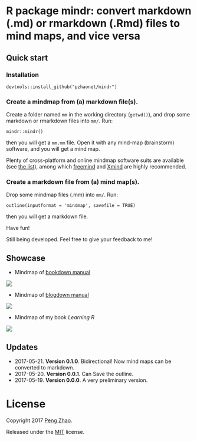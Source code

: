 # R package mindr: convert markdown (.md) or rmarkdown (.Rmd) files to mind maps, and vice versa

## Quick start

### Installation

```
devtools::install_github("pzhaonet/mindr")
```

### Create a mindmap from (a) markdown file(s).

Create a folder named `mm` in the working directory (`getwd()`), and drop some markdown or rmarkdown files into `mm/`. Run: 

```
mindr::mindr()
```

then you will get a `mm.mm` file. Open it with any mind-map (brainstorm) software, and you will get a mind map.

Plenty of cross-platform and online mindmap software suits are available (see [the list](https://en.wikipedia.org/wiki/List_of_concept-_and_mind-mapping_software)), among which [freemind](http://freemind.sourceforge.net/wiki/index.php/Download) and [Xmind](http://www.xmind.net/download/win/) are highly recommended.

### Create a markdown file from (a) mind map(s).

Drop some mindmap files (.mm) into `mm/`. Run: 

```
outline(inputformat = 'mindmap', savefile = TRUE)
```

then you will get a markdown file.

Have fun!

Still being developed. Feel free to give your feedback to me!

## Showcase

- Mindmap of [bookdown manual](https://github.com/rstudio/bookdown/tree/master/inst/examples)

![](https://raw.githubusercontent.com/pzhaonet/mindr/master/showcase/mindr_bookdown.jpeg)

- Mindmap of [blogdown manual](https://github.com/rstudio/blogdown/tree/master/docs)

![](https://raw.githubusercontent.com/pzhaonet/mindr/master/showcase/mindr_blogdown.jpg)

- Mindmap of my book *Learning R*

![](https://raw.githubusercontent.com/pzhaonet/mindr/master/showcase/mindr_xuer.jpg)

## Updates

- 2017-05-21. **Version 0.1.0**. Bidirectional! Now mind maps can be converted to markdown.
- 2017-05-20. **Version 0.0.1**. Can Save the outline.
- 2017-05-19. **Version 0.0.0**. A very preliminary version.

# License

Copyright 2017 [Peng Zhao](http://pzhao.org).

Released under the [MIT](https://github.com/pzhaonet/bookdown-plus/blob/master/LICENSE.md) license.

